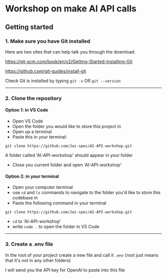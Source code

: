 # Workshop on make AI API calls
## Getting started 
### 1. Make sure you have Git installed
Here are two sites that can help talk you through the download:

https://git-scm.com/book/en/v2/Getting-Started-Installing-Git

https://github.com/git-guides/install-git

Check Git is installed by typing `git -v` OR `git --version`

---

### 2. Clone the repository
#### Option 1: in VS Code
- Open VS Code
- Open the folder you would like to store this project in
- Open up a terminal 
- Paste this in your terminal:
```
git clone https://github.com/Jaz-spec/AI-API-workshop.git
```
A folder called 'AI-API-workshop' should appear in your folder
- Close you current folder and open 'AI-API-workshop'


#### Option 2: in your terminal
- Open your computer terminal
- use `cd` and `ls` commands to navigate to the folder you'd like to store this codebase in
- Paste the following command in your terminal 
```
git clone https://github.com/Jaz-spec/AI-API-workshop.git
```
- `cd` to 'AI-API-workshop'
- write `code .` to open the folder in VS Code

---

### 3. Create a .env file
In the root of your project create a new file and call it `.env`
(root just means that it's not in any other folders)

I will send you the API key for OpenAI to paste into this file